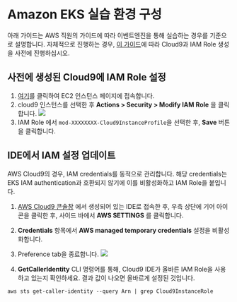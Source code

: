 # Amazon EKS 실습 환경 구성
아래 가이드는 AWS 직원의 가이드에 따라 이벤트엔진을 통해 실습하는 경우를 기준으로 설명합니다. 자체적으로 진행하는 경우, [이 가이드](https://aws-eks-web-application.workshop.aws/ko/30-setting/100-aws-cloud9.html)에 따라 Cloud9과 IAM Role 생성을 사전에 진행하십시오.

## 사전에 생성된 Cloud9에 IAM Role 설정
1. [여기](https://console.aws.amazon.com/ec2/v2/home?#Instances:sort=desc:launchTime)를 클릭하여 EC2 인스턴스 페이지에 접속합니다.
2. cloud9 인스턴스를 선택한 후 **Actions > Security > Modify IAM Role** 을 클릭합니다.
  ![](https://aws-eks-web-application.workshop.aws/images/30-setting/aws_cloud9_03.png)
3. IAM Role 에서 `mod-XXXXXXXX-Cloud9InstanceProfile`을 선택한 후, **Save** 버튼을 클릭합니다.

## IDE에서 IAM 설정 업데이트
AWS Cloud9의 경우, IAM credentials를 동적으로 관리합니다. 해당 credentials는 EKS IAM authentication과 호환되지 않기에 이를 비활성화하고 IAM Role을 붙입니다.

1. [AWS Cloud9 콘솔창](https://console.aws.amazon.com/cloud9) 에서 생성되어 있는 IDE로 접속한 후, 우측 상단에 기어 아이콘을 클릭한 후, 사이드 바에서 **AWS SETTINGS** 를 클릭합니다.
2. **Credentials** 항목에서 **AWS managed temporary credentials** 설정을 비활성화합니다.
3. Preference tab을 종료합니다.
![](https://aws-eks-web-application.workshop.aws/images/30-setting/aws_cloud9_05.png)

4. **GetCallerIdentity** CLI 명령어를 통해, Cloud9 IDE가 올바른 IAM Role을 사용하고 있는지 확인하세요. 결과 값이 나오면 올바르게 설정된 것입니다.
```
aws sts get-caller-identity --query Arn | grep Cloud9InstanceRole
```
